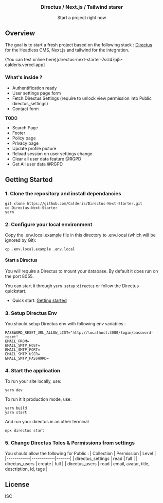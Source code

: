 <p align="center">
   <br/>
   <h3 align="center">Directus / Next.js / Tailwind starer</h3>
   <p align="center">
   Start a project right now
   </p>
</p>

## Overview

The goal is to start a fresh project based on the following stack : [Directus](https://directus.io) for the Headless CMS, Next.js and tailwind for the integration.

(You can test online here)[directus-next-starter-7ssl47pj5-calderis.vercel.app]

### What's inside ?

- Authentification ready
- User settings page form
- Fetch Directus Settings (require to unlock view permission into Public directus_settings)
- Contact form

**TODO**
- Search Page
- Footer
- Policy page
- Privacy page
- Update profile picture
- Reload session on user settings change
- Clear all user data feature @RGPD
- Get All user data @RGPD

## Getting Started

### 1. Clone the repository and install dependancies

```
git clone https://github.com/Calderis/Directus-Next-Starter.git
cd Directus-Next-Starter
yarn
```

### 2. Configure your local environment

Copy the .env.local.example file in this directory to .env.local (which will be ignored by Git):

```
cp .env.local.example .env.local
```

#### Start a Directus

You will require a Directus to mount your database. By default it does run on the port 8055.

You can start it through `yarn setup:directus` or follow the Directus quickstart.

* Quick start: [Getting started](https://directus.io/open-source/#install)

### 3. Setup Directus Env

You should setup Directus env with following env variables :
```
PASSWORD_RESET_URL_ALLOW_LIST="http://localhost:3000/login/password-reset"
EMAIL_FROM=
EMAIL_SMTP_HOST=
EMAIL_SMTP_PORT=
EMAIL_SMTP_USER=
EMAIL_SMTP_PASSWORD=
```

### 4. Start the application

To run your site locally, use:

```
yarn dev
```

To run it it production mode, use:

```
yarn build
yarn start
```

And run your directus in an other terminal

```
npx directus start
```

### 5. Change Directus Toles & Permissions from settings

You should allow the following for Public :
| Collection | Permission | Level |
|------------|------------|-------|
| directus_settings | read | full |
| directus_users | create | full |
| directus_users | read | email, avatar, title, description, id, tags |

## License

ISC
